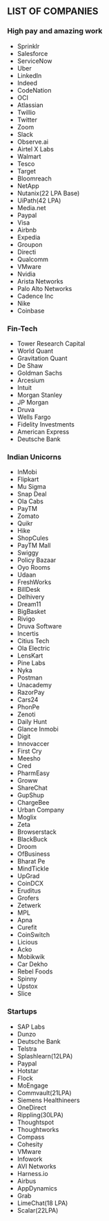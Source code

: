 ## LIST OF COMPANIES

### High pay and amazing work
<ul>
<li>Sprinklr </li>
<li>Salesforce</li>
<li>ServiceNow</li>
<li>Uber</li>
<li>LinkedIn</li>
<li>Indeed</li>
<li>CodeNation</li>
<li>OCI</li>
<li>Atlassian</li>
<li>Twillio</li>
<li>Twitter</li>
<li>Zoom</li>
<li>Slack</li>
<li>Observe.ai</li>
<li>Airtel X Labs</li>
<li>Walmart</li>
<li>Tesco</li>
<li>Target</li>
<li>Bloomreach</li>
<li>NetApp</li>
<li>Nutanix(22 LPA Base)</li>
<li>UiPath(42 LPA)</li>
<li>Media.net</li>
<li>Paypal</li>
<li>Visa</li>
<li>Airbnb</li>
<li>Expedia</li>
<li>Groupon</li>
<li>Directi</li>
<li>Qualcomm</li>
<li>VMware</li>
<li>Nvidia</li>
<li>Arista Networks</li>
<li>Palo Alto Networks</li>
<li>Cadence Inc</li>
<li>Nike</li>
<li>Coinbase</li>
</ul>

### Fin-Tech
<ul> 
<li>Tower Research Capital</li>
<li>World Quant</li>
<li>Gravitation Quant</li>
<li>De Shaw</li>
<li>Goldman Sachs</li>
<li>Arcesium</li>
<li>Intuit</li>
<li>Morgan Stanley</li>
<li>JP Morgan</li>
<li>Druva</li>
<li>Wells Fargo</li>
<li>Fidelity Investments</li>
<li> American Express </li>
<li> Deutsche Bank </li>
</ul>

### Indian Unicorns
<ul> 
<li>InMobi </li>
<li>Flipkart</li>
<li>Mu Sigma</li>
<li>Snap Deal</li>
<li>Ola Cabs</li>
<li>PayTM</li>
<li>Zomato</li>
<li>Quikr</li>
<li>Hike</li>
<li>ShopCules</li>
<li>PayTM Mall</li>
<li>Swiggy</li>
<li>Policy Bazaar</li>
<li>Oyo Rooms</li>
<li>Udaan</li>
<li>FreshWorks</li>
<li>BillDesk</li>
<li>Delhivery</li>
<li>Dream11</li>
<li>BigBasket</li>
<li>Rivigo</li>
<li>Druva Software</li>
<li>Incertis</li>
<li>Citius Tech</li>
<li>Ola Electric</li>
<li>LensKart</li>
<li>Pine Labs</li>
<li>Nyka</li>
<li>Postman</li>
<li>Unacademy</li>
<li>RazorPay</li>
<li>Cars24</li>
<li>PhonPe</li>
<li>Zenoti</li>
<li>Daily Hunt</li>
<li>Glance Inmobi</li>
<li>Digit</li>
<li>Innovaccer</li>
<li>First Cry</li>
<li>Meesho</li>
<li>Cred</li>
<li>PharmEasy</li>
<li>Groww</li>
<li>ShareChat</li>
<li>GupShup</li>
<li>ChargeBee</li>
<li>Urban Company</li>
<li>Moglix</li>
<li>Zeta</li>
<li>Browserstack</li>
<li>BlackBuck</li>
<li>Droom</li>
<li>OfBusiness</li>
<li>Bharat Pe</li>
<li>MindTickle</li>
<li>UpGrad</li>
<li>CoinDCX</li>
<li>Eruditus</li>
<li>Grofers</li>
<li>Zetwerk</li>
<li>MPL</li>
<li>Apna</li>
<li> Curefit </li>
<li>CoinSwitch</li>
<li>Licious</li>
<li>Acko</li>
<li> Mobikwik</li>
<li>Car Dekho</li>
<li>Rebel Foods</li>
<li>Spinny</li>
<li>Upstox</li>
<li>Slice</li>
</ul>

### Startups
<ul>
<li>SAP Labs</li>
<li>Dunzo</li>
<li>Deutsche Bank</li>
<li>Telstra</li>
<li>Splashlearn(12LPA)</li>
<li>Paypal</li>
<li>Hotstar</li>
<li>Flock</li>
<li>MoEngage</li>
<li>Commvault(21LPA)</li>
<li>Siemens Healthineers</li>
<li>OneDirect</li>
<li>Rippling(30LPA)</li>
<li>Thoughtspot</li>
<li>Thoughtworks</li>
<li>Compass</li>
<li>Cohesity</li>
<li>VMware</li>
<li>Infowork</li>
<li>AVI Networks</li>
<li>Harness.io</li>
<li>Airbus</li>
<li>AppDynamics</li>
<li>Grab</li>
<li>LimeChat(18 LPA)</li>
<li>Scalar(22LPA)</li>
</ul>
